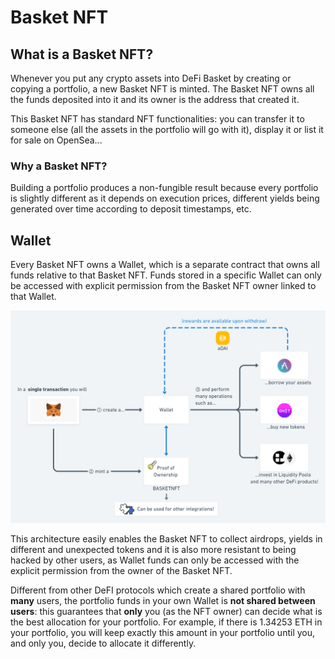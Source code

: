 # Basket NFT

## What is a Basket NFT?

Whenever you put any crypto assets into DeFi Basket by creating or copying a portfolio, a new Basket NFT is minted. The Basket NFT owns all the funds deposited into it and its owner is the address that created it.

This Basket NFT has standard NFT functionalities: you can transfer it to someone else (all the assets in the portfolio will go with it), display it or list it for sale on OpenSea...

### Why a Basket NFT?

Building a portfolio produces a non-fungible result because every portfolio is slightly different as it depends on execution prices, different yields being generated over time according to deposit timestamps, etc.

## Wallet

Every Basket NFT owns a Wallet, which is a separate contract that owns all funds relative to that Basket NFT. Funds stored in a specific Wallet can only be accessed with explicit permission from the Basket NFT owner linked to that Wallet.

![An illustrated explanation of DeFi Basket architecture. Note that there is one and only one Wallet for each Portfolio NFT](<../.gitbook/assets/User guide@2x (1).png>)

This architecture easily enables the Basket NFT to collect airdrops, yields in different and unexpected tokens and it is also more resistant to being hacked by other users, as Wallet funds can only be accessed with the explicit permission from the owner of the Basket NFT.

Different from other DeFI protocols which create a shared portfolio with **many** users, the portfolio funds in your own Wallet is **not shared between users**: this guarantees that **only** you (as the NFT owner) can decide what is the best allocation for your portfolio. For example, if there is 1.34253 ETH in your portfolio, you will keep exactly this amount in your portfolio until you, and only you, decide to allocate it differently.
